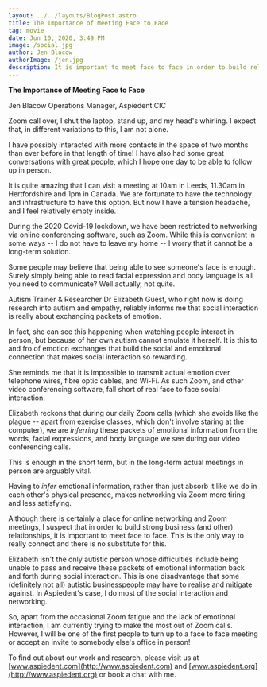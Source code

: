 ```yaml
---
layout: ../../layouts/BlogPost.astro
title: The Importance of Meeting Face to Face
tag: movie
date: Jun 10, 2020, 3:49 PM
image: /social.jpg
author: Jen Blacow
authorImage: /jen.jpg
description: It is important to meet face to face in order to build relationship. Meeting face to face involves exchanging information in a way that is impossible via online media.
---
```

**The Importance of Meeting Face to Face**

Jen Blacow Operations Manager, Aspiedent CIC

Zoom call over, I shut the laptop, stand up, and my head's whirling. I
expect that, in different variations to this, I am not alone.

I have possibly interacted with more contacts in the space of two months
than ever before in that length of time! I have also had some great
conversations with great people, which I hope one day to be able to
follow up in person.

It is quite amazing that I can visit a meeting at 10am in Leeds, 11.30am
in Hertfordshire and 1pm in Canada. We are fortunate to have the
technology and infrastructure to have this option. But now I have a
tension headache, and I feel relatively empty inside.

During the 2020 Covid-19 lockdown, we have been restricted to networking
via online conferencing software, such as Zoom. While this is convenient
in some ways -- I do not have to leave my home -- I worry that it cannot
be a long-term solution.

Some people may believe that being able to see someone's face is enough.
Surely simply being able to read facial expression and body language is
all you need to communicate? Well actually, not quite.

Autism Trainer & Researcher Dr Elizabeth Guest, who right now is doing
research into autism and empathy, reliably informs me that social
interaction is really about exchanging packets of emotion.

In fact, she can see this happening when watching people interact in
person, but because of her own autism cannot emulate it herself. It is
this to and fro of emotion exchanges that build the social and emotional
connection that makes social interaction so rewarding.

She reminds me that it is impossible to transmit actual emotion over
telephone wires, fibre optic cables, and Wi-Fi. As such Zoom, and other
video conferencing software, fall short of real face to face social
interaction.

Elizabeth reckons that during our daily Zoom calls (which she avoids
like the plague -- apart from exercise classes, which don't involve
staring at the computer), we are *inferring* these packets of emotional
information from the words, facial expressions, and body language we see
during our video conferencing calls.

This is enough in the short term, but in the long-term actual meetings
in person are arguably vital.

Having to *infer* emotional information, rather than just absorb it like
we do in each other's physical presence, makes networking via Zoom more
tiring and less satisfying.

Although there is certainly a place for online networking and Zoom
meetings, I suspect that in order to build strong business (and other)
relationships, it is important to meet face to face. This is the only
way to really connect and there is no substitute for this.

Elizabeth isn't the only autistic person whose difficulties include
being unable to pass and receive these packets of emotional information
back and forth during social interaction. This is one disadvantage that
some (definitely not all) autistic businesspeople may have to realise
and mitigate against. In Aspiedent's case, I do most of the social
interaction and networking.

So, apart from the occasional Zoom fatigue and the lack of emotional
interaction, I am currently trying to make the most out of Zoom calls.
However, I will be one of the first people to turn up to a face to face
meeting or accept an invite to somebody else's office in person!

To find out about our work and research, please visit us at
[www.aspiedent.com](http://www.aspiedent.com) and
[www.aspiedent.org](http://www.aspiedent.org) or book a chat with me.
